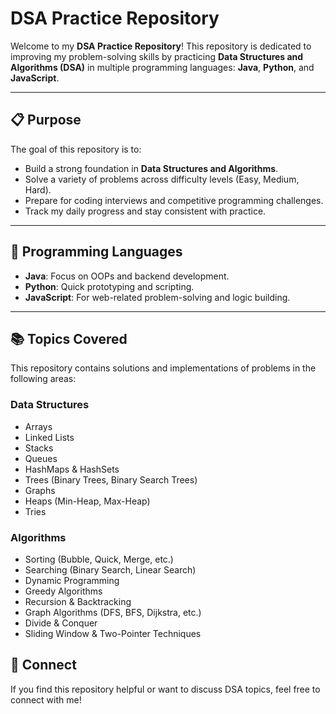 # DSA Practice Repository

Welcome to my **DSA Practice Repository**! This repository is dedicated to improving my problem-solving skills by practicing **Data Structures and Algorithms (DSA)** in multiple programming languages: **Java**, **Python**, and **JavaScript**.

---

## 📋 Purpose

The goal of this repository is to:
- Build a strong foundation in **Data Structures and Algorithms**.
- Solve a variety of problems across difficulty levels (Easy, Medium, Hard).
- Prepare for coding interviews and competitive programming challenges.
- Track my daily progress and stay consistent with practice.

---

## 🚀 Programming Languages

- **Java**: Focus on OOPs and backend development.
- **Python**: Quick prototyping and scripting.
- **JavaScript**: For web-related problem-solving and logic building.

---

## 📚 Topics Covered

This repository contains solutions and implementations of problems in the following areas:

### **Data Structures**
- Arrays
- Linked Lists
- Stacks
- Queues
- HashMaps & HashSets
- Trees (Binary Trees, Binary Search Trees)
- Graphs
- Heaps (Min-Heap, Max-Heap)
- Tries

### **Algorithms**
- Sorting (Bubble, Quick, Merge, etc.)
- Searching (Binary Search, Linear Search)
- Dynamic Programming
- Greedy Algorithms
- Recursion & Backtracking
- Graph Algorithms (DFS, BFS, Dijkstra, etc.)
- Divide & Conquer
- Sliding Window & Two-Pointer Techniques

## 🌟 Connect

If you find this repository helpful or want to discuss DSA topics, feel free to connect with me!

